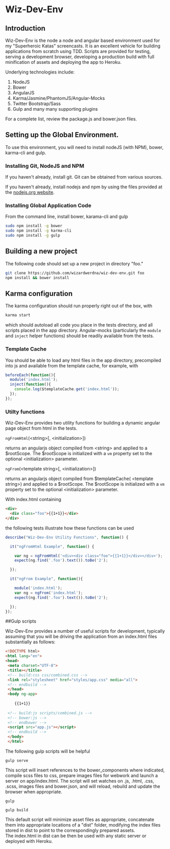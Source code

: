 # Wiz-Dev-Env

## Introduction

Wiz-Dev-Env is the node a node and angular based environment 
used for my "Superheroic Katas" screencasts.  It is an excellent vehicle for
building applications from scratch using TDD.  Scripts are provided for
testing, serving a development browser, developing a production build with
full minification of assets and deploying the app to Heroku.

Underlying technologies include:

  1. NodeJS
  1. Bower
  1. AngularJS
  1. Karma/Jasmine/PhantomJS/Angular-Mocks
  1. Twitter Bootstrap/Sass
  1. Gulp and many many supporting plugins

For a complete list, review the package.js and bower.json files.

## Setting up the Global Environment.

To use this environment, you will need to install nodeJS (with NPM), bower, 
karma-cli and gulp.

### Installing Git, NodeJS and NPM

If you haven't already, install git.  Git can be obtained from various sources.

If you haven't already, install nodejs and npm by using the files provided
at the [nodejs.org website](http://nodejs.org/).

### Installing Global Application Code
From the command line, install bower, karama-cli and gulp

```bash
sudo npm install -g bower
sudo npm install -g karma-cli
sudo npm install -g gulp
```

## Building a new project

The following code should set up a new project in directory "foo."

```bash
git clone https://github.com/wizardwerdna/wiz-dev-env.git foo
npm install && bower install
```

## Karma configuration

The karma configuration should run properly right out of the box, with

```bash
karma start
```

which should autoload all code you place in the tests directory, and 
all scripts placed in the app directory.  Angular-mocks (particularly the 
`module` and `inject` helper functions) should be readily
available from the tests.  

### Template Cache
You should be able to load any
html files in the app directory, precompiled into js and available
from the template cache, for example, with

```javascript
beforeEach(function(){
  module('index.html');
  inject(function(){
    console.log($templateCache.get('index.html'));
  });
});
```

### Utilty functions

Wiz-Dev-Env provides two utility functions for building a dynamic angular
page object from html in the tests.

  `ngFromHtml`(\<string\>[, \<initialization>\])

returns an angularjs object compiled from \<string\> and applied to a 
$rootScope.  The \$rootScope is initialized with a `vm` property set to the 
optional \<initialization\> parameter.

  `ngFrom`(\<template string\>[, \<initialization\>])

returns an angularjs object compiled from \$templateCache(
\<template string>\) and applied to a \$rootScope.  The \$rootScope is 
initialized with a `vm` property set to the 
optional \<initialization\> parameter.

With index.html containing

```html
<div>
  <div class="foo">{{1+1}}</div>
</div>
```

the following tests illustrate how these functions can be used

```javascript
describe("Wiz-Dev-Env Utility Functions", function() {

  it("ngFromHtml Example", function() {

    var ng = ngFromHtml('<div><div class="foo">{{1+1}}</div></div>');
    expect(ng.find('.foo').text()).toBe('2');

  });

  it("ngFrom Example", function(){

    module('index.html');
    var ng = ngFrom('index.html');
    expect(ng.find('.foo').text()).toBe('2');

  });
});	
```

##Gulp scripts

Wiz-Dev-Env provides a number of useful scripts for development, typically
assuming that you will be driving the application from an index.html files
substantially as follows:
```html
<!DOCTYPE html>
<html lang="en">
<head>
 <meta charset="UTF-8">
 <title></title>
 <!-- build:css css/combined.css -->
 <link rel="stylesheet" href="styles/app.css" media="all">
 <!-- endbuild -->
 </head>
 <body ng-app>
 
    {{1+1}}  
 
 <!-- build:js scripts/combined.js -->
 <!-- bower:js -->
 <!-- endbower -->
 <script src="app.js"></script>
 <!-- endbuild -->
 </body>
 </html>

```

The following gulp scripts will be helpful

`gulp serve`

This script will insert references to the bower_components where indicated,
compile scss files to css, prepare images files for webwork and launch a server
on app/index.html.  The script will set watches on .js, .html, .css, .scss,
images files and bower.json, and will reload, rebuild and update the browser when appropriate.

`gulp`

`gulp build`

This default script will minimize asset files as appropriate, concatenate 
them into appropriate locations of a "dist" folder, modifying the index 
files stored in dist to point to the correspondingly prepared assets.  
The index.html in dist can be then be used with any static server or deployed
with Heroku. 
